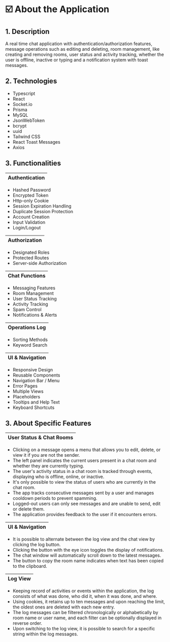 # ☑️ About the Application

## 1. Description

A real time chat application with authentication/authorization features, message operations such as editing and deleting, room management, like creating and removing rooms, user status and activity tracking, whether the user is offline, inactive or typing and a notification system with toast messages.

## 2. Technologies

- Typescript
- React
- Socket.io
- Prisma
- MySQL
- JsonWebToken
- bcrypt
- uuid
- Tailwind CSS
- React Toast Messages
- Axios

## 3. Functionalities

| Authentication |
| :---        |
- Hashed Password 
- Encrypted Token
- Http-only Cookie
- Session Expiration Handling
- Duplicate Session Protection
- Account Creation
- Input Validation
- Login/Logout

| Authorization |
| :---        |
- Designated Roles
- Protected Routes
- Server-side Authorization

| Chat Functions |
| :---        |
- Messaging Features
- Room Management
- User Status Tracking
- Activity Tracking 
- Spam Control
- Notifications & Alerts

| Operations Log |
| :---        |
- Sorting Methods
- Keyword Search

| UI & Navigation |
| :---        |
- Responsive Design
- Reusable Components
- Navigation Bar / Menu
- Error Pages
- Multiple Views
- Placeholders
- Tooltips and Help Text
- Keyboard Shortcuts

## 3. About Specific Features

| User Status & Chat Rooms |
| :---        |

- Clicking on a message opens a menu that allows you to edit, delete, or view it if you are not the sender.
- The left panel indicates the current users present in a chat room and whether they are currently typing.
- The user's activity status in a chat room is tracked through events, displaying who is offline, online, or inactive.
- It's only possible to view the status of users who are currently in the chat room.
- The app tracks consecutive messages sent by a user and manages cooldown periods to prevent spamming.
- Logged-out users can only see messages and are unable to send, edit or delete them.
- The application provides feedback to the user if it encounters errors.

| UI & Navigation |
| :---        |

- It is possible to alternate between the log view and the chat view by clicking the log button.
- Clicking the button with the eye icon toggles the display of notifications.
- The chat window will automatically scroll down to the latest messages.
- The button to copy the room name indicates when text has been copied to the clipboard.

| Log View |
| :---        |

- Keeping record of activities or events within the application, the log consists of what was done, who did it, when it was done, and where.
- Using cookies, it retains up to ten messages and upon reaching the limit, the oldest ones are deleted with each new entry.
- The log messages can be filtered chronologically or alphabetically by room name or user name, and each filter can be optionally displayed in reverse order.
- Upon switching to the log view, it is possible to search for a specific string within the log messages.
